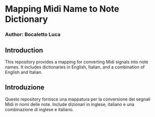 # Mapping Midi Name to Note Dictionary

### Author: Bocaletto Luca

## Introduction

This repository provides a mapping for converting Midi signals into note names. It includes dictionaries in English, Italian, and a combination of English and Italian.

## Introduzione

Questo repository fornisce una mappatura per la conversione dei segnali Midi in nomi delle note. Include dizionari in inglese, italiano e una combinazione di inglese e italiano.

